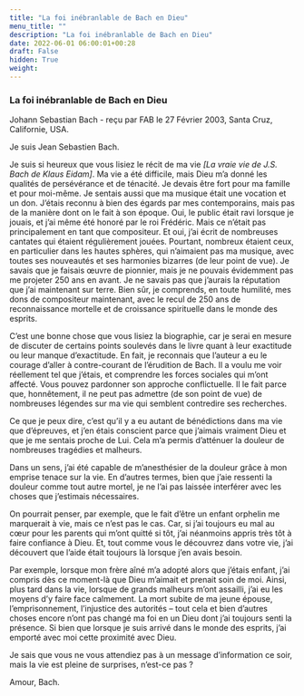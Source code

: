 ```yaml
---
title: "La foi inébranlable de Bach en Dieu"
menu_title: ""
description: "La foi inébranlable de Bach en Dieu"
date: 2022-06-01 06:00:01+00:28
draft: False
hidden: True
weight:
---
```

### La foi inébranlable de Bach en Dieu

Johann Sebastian Bach - reçu par FAB le 27 Février 2003, Santa Cruz, Californie, USA.

Je suis Jean Sebastien Bach.

Je suis si heureux que vous lisiez le récit de ma vie *[La vraie vie de J.S. Bach de Klaus Eidam]*. Ma vie a été difficile, mais Dieu m’a donné les qualités de persévérance et de ténacité. Je devais être fort pour ma famille et pour moi-même. Je sentais aussi que ma musique était une vocation et un don. J’étais reconnu à bien des égards par mes contemporains, mais pas de la manière dont on le fait à son époque. Oui, le public était ravi lorsque je jouais, et j’ai même été honoré par le roi Frédéric. Mais ce n’était pas principalement en tant que compositeur. Et oui, j’ai écrit de nombreuses cantates qui étaient régulièrement jouées. Pourtant, nombreux étaient ceux, en particulier dans les hautes sphères, qui n’aimaient pas ma musique, avec toutes ses nouveautés et ses harmonies bizarres (de leur point de vue). Je savais que je faisais œuvre de pionnier, mais je ne pouvais évidemment pas me projeter 250 ans en avant. Je ne savais pas que j’aurais la réputation que j’ai maintenant sur terre. Bien sûr, je comprends, en toute humilité, mes dons de compositeur maintenant, avec le recul de 250 ans de reconnaissance mortelle et de croissance spirituelle dans le monde des esprits.

C’est une bonne chose que vous lisiez la biographie, car je serai en mesure de discuter de certains points soulevés dans le livre quant à leur exactitude ou leur manque d’exactitude. En fait, je reconnais que l’auteur a eu le courage d’aller à contre-courant de l’érudition de Bach. Il a voulu me voir réellement tel que j’étais, et comprendre les forces sociales qui m’ont affecté. Vous pouvez pardonner son approche conflictuelle. Il le fait parce que, honnêtement, il ne peut pas admettre (de son point de vue) de nombreuses légendes sur ma vie qui semblent contredire ses recherches.

Ce que je peux dire, c’est qu’il y a eu autant de bénédictions dans ma vie que d’épreuves, et j’en étais conscient parce que j’aimais vraiment Dieu et que je me sentais proche de Lui. Cela m’a permis d’atténuer la douleur de nombreuses tragédies et malheurs.

Dans un sens, j’ai été capable de m’anesthésier de la douleur grâce à mon emprise tenace sur la vie. En d’autres termes, bien que j’aie ressenti la douleur comme tout autre mortel, je ne l’ai pas laissée interférer avec les choses que j’estimais nécessaires.

On pourrait penser, par exemple, que le fait d’être un enfant orphelin me marquerait à vie, mais ce n’est pas le cas. Car, si j’ai toujours eu mal au cœur pour les parents qui m’ont quitté si tôt, j’ai néanmoins appris très tôt à faire confiance à Dieu. Et, tout comme vous le découvrez dans votre vie, j’ai découvert que l’aide était toujours là lorsque j’en avais besoin.

Par exemple, lorsque mon frère aîné m’a adopté alors que j’étais enfant, j’ai compris dès ce moment-là que Dieu m’aimait et prenait soin de moi. Ainsi, plus tard dans la vie, lorsque de grands malheurs m’ont assailli, j’ai eu les moyens d’y faire face calmement. La mort subite de ma jeune épouse, l’emprisonnement, l’injustice des autorités – tout cela et bien d’autres choses encore n’ont pas changé ma foi en un Dieu dont j’ai toujours senti la présence. Si bien que lorsque je suis arrivé dans le monde des esprits, j’ai emporté avec moi cette proximité avec Dieu.

Je sais que vous ne vous attendiez pas à un message d’information ce soir, mais la vie est pleine de surprises, n’est-ce pas ?

Amour, Bach.